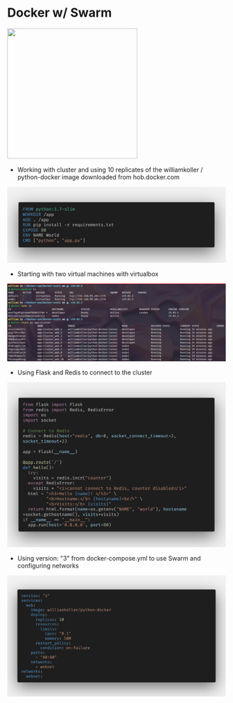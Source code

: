 # Docker w/ Swarm 
<img src="https://www.alura.com.br/assets/api/cursos/512/docker-swarm-cluster-container.png" height="300" width="300">

- Working with cluster and using 10 replicates of the williamkoller / python-docker image downloaded from hob.docker.com

<img src="assets/images/code2.png">

- Starting with two virtual machines with virtualbox


<img src="assets/images/code3.png">

- Using Flask and Redis to connect to the cluster

<img src="assets/images/code1.png">

- Using version: "3" from docker-compose.yml to use Swarm and configuring networks

<img src="assets/images/code.png">